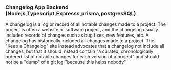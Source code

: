 <h3>Changelog App Backend (Nodejs,Typescript,Expresss,prisma,postgresSQL)</h3>
<p>A changelog is a log or record of all notable changes made to a project.
The project is often a website or software project, and the changelog usually includes records of changes such as bug fixes, new features, etc.
A changelog has historically included all changes made to a project. The "Keep a Changelog" site instead advocates that a changelog not include all changes, 
  but that it should instead contain "a curated, chronologically ordered list of notable changes for each version of a project" 
  and should not be a "dump" of a git log "because this helps nobody"
</p> 
